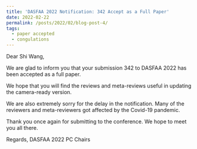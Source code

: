 ```yaml
---
title: 'DASFAA 2022 Notification: 342 Accept as a Full Paper'
date: 2022-02-22
permalink: /posts/2022/02/blog-post-4/
tags:
  - paper accepted
  - congulations
---
```


Dear Shi Wang,

We are glad to inform you that your submission 342 to DASFAA 2022 has been accepted as a full paper.

We hope that you will find the reviews and meta-reviews useful in updating the camera-ready version.

We are also extremely sorry for the delay in the notification. Many of the reviewers and meta-reviewers got affected by the Covid-19 pandemic.

Thank you once again for submitting to the conference.
We hope to meet you all there.

Regards,
DASFAA 2022 PC Chairs